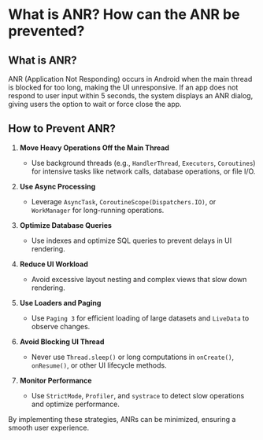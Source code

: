 

 # What is ANR? How can the ANR be prevented?
 
 ## What is ANR?
 ANR (Application Not Responding) occurs in Android when the main thread is blocked for too long, making the UI unresponsive. If an app does not respond to user input within 5 seconds, the system displays an ANR dialog, giving users the option to wait or force close the app.
 
 ## How to Prevent ANR?
 1. **Move Heavy Operations Off the Main Thread**  
    - Use background threads (e.g., `HandlerThread`, `Executors`, `Coroutines`) for intensive tasks like network calls, database operations, or file I/O.
 
 2. **Use Async Processing**  
    - Leverage `AsyncTask`, `CoroutineScope(Dispatchers.IO)`, or `WorkManager` for long-running operations.
 
 3. **Optimize Database Queries**  
    - Use indexes and optimize SQL queries to prevent delays in UI rendering.
 
 4. **Reduce UI Workload**  
    - Avoid excessive layout nesting and complex views that slow down rendering.
 
 5. **Use Loaders and Paging**  
    - Use `Paging 3` for efficient loading of large datasets and `LiveData` to observe changes.
 
 6. **Avoid Blocking UI Thread**  
    - Never use `Thread.sleep()` or long computations in `onCreate()`, `onResume()`, or other UI lifecycle methods.
 
 7. **Monitor Performance**  
    - Use `StrictMode`, `Profiler`, and `systrace` to detect slow operations and optimize performance.
 
 By implementing these strategies, ANRs can be minimized, ensuring a smooth user experience.